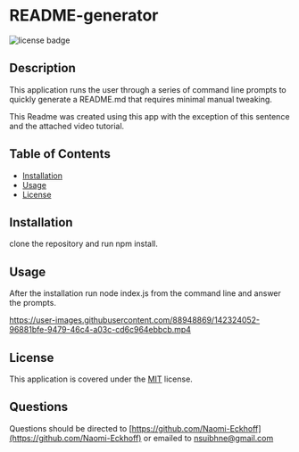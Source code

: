 
  # README-generator
  ![license badge](https://img.shields.io/badge/license-MIT-blue)
  ## Description

  This application runs the user through a series of command line prompts to quickly generate a README.md that requires minimal manual tweaking.

  This Readme was created using this app with the exception of this sentence and the attached video tutorial.

  ## Table of Contents

  * [Installation](#installation)
  * [Usage](#usage)
  * [License](#license)
  

  ## Installation

  clone the repository and run npm install.

  ## Usage

  After the installation run node index.js from the command line and answer the prompts.

  https://user-images.githubusercontent.com/88948869/142324052-96881bfe-9479-46c4-a03c-cd6c964ebbcb.mp4


  
  
  
  

  ## License
    
  This application is covered under the [MIT](https://choosealicense.com/licenses/mit/) license.
  
  

  

  

  

  

  

  

  

  ## Questions

  Questions should be directed to [https://github.com/Naomi-Eckhoff](https://github.com/Naomi-Eckhoff) or emailed to nsuibhne@gmail.com
  
